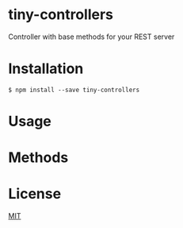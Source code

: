 # tiny-controllers
Controller with base methods for your REST server
# Installation
`$ npm install --save tiny-controllers`
# Usage
# Methods
# License
[MIT](https://github.com/tinyRush/tiny-controllers/blob/master/LICENSE)